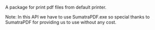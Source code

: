 A package for print pdf files from default printer.






Note: In this API we have to use SumatraPDF.exe so special thanks to SumatraPDF for providing us to use without any cost.
